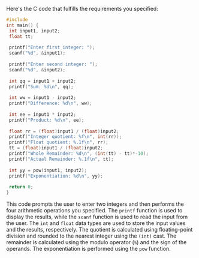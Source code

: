 Here's the C code that fulfills the requirements you specified:
```c
#include 
int main() {
 int input1, input2;
 float tt;
 
 printf("Enter first integer: ");
 scanf("%d", &input1);
 
 printf("Enter second integer: ");
 scanf("%d", &input2);
 
 int qq = input1 + input2;
 printf("Sum: %d\n", qq);
 
 int ww = input1 - input2;
 printf("Difference: %d\n", ww);
 
 int ee = input1 * input2;
 printf("Product: %d\n", ee);
 
 float rr = (float)input1 / (float)input2;
 printf("Integer quotient: %f\n", int(rr));
 printf("Float quotient: %.1f\n", rr);
 tt = (float)input1 / (float)input2;
 printf("Whole Remainder: %d\n", (int(tt) - tt)*-10);
 printf("Actual Remainder: %.1f\n", tt);
 
 int yy = pow(input1, input2);
 printf("Exponentiation: %d\n", yy);
 
 return 0;
}
```
This code prompts the user to enter two integers and then performs the four arithmetic operations you specified. The `printf` function is used to display the results, while the `scanf` function is used to read the input from the user. The `int` and `float` data types are used to store the input values and the results, respectively. The quotient is calculated using floating-point division and rounded to the nearest integer using the `(int)` cast. The remainder is calculated using the modulo operator (`%`) and the sign of the operands. The exponentiation is performed using the `pow` function.

